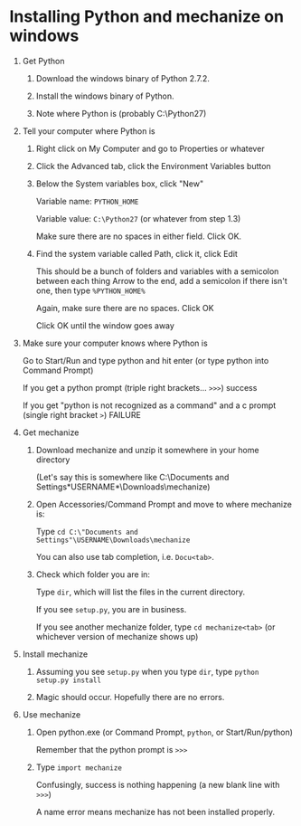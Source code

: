 # Installing Python and mechanize on windows #

1. Get Python

    1. Download the windows binary of Python 2.7.2. 

    2. Install the windows binary of Python. 

    3. Note where Python is (probably C:\Python27)


2. Tell your computer where Python is

    1. Right click on My Computer and go to Properties or whatever

    2. Click the Advanced tab, click the Environment Variables button

    3. Below the System variables box, click "New"

        Variable name: `PYTHON_HOME`
    
        Variable value: `C:\Python27` (or whatever from step 1.3)
    
        Make sure there are no spaces in either field. Click OK.
        
    4. Find the system variable called Path, click it, click Edit

        This should be a bunch of folders and variables with a semicolon between each thing
Arrow to the end, add a semicolon if there isn't one, then type
`%PYTHON_HOME%`

        Again, make sure there are no spaces. Click OK
        
        Click OK until the window goes away


3. Make sure your computer knows where Python is

    Go to Start/Run and type python and hit enter (or type python into Command Prompt)
    
    If you get a python prompt (triple right brackets... `>>>`) success
    
    If you get "python is not recognized as a command" and a c prompt (single right bracket `>`) FAILURE


4. Get mechanize

    1. Download mechanize and unzip it somewhere in your home directory
    
        (Let's say this is somewhere like C:\Documents and Settings\*USERNAME*\Downloads\mechanize)
    
    2. Open Accessories/Command Prompt and move to where mechanize is:
    
        Type `cd C:\"Documents and Settings"\USERNAME\Downloads\mechanize`
        
        You can also use tab completion, i.e. `Docu<tab>`. 
    
    3. Check which folder you are in:
    
        Type `dir`, which will list the files in the current directory. 
        
        If you see `setup.py`, you are in business. 
        
        If you see another mechanize folder, type `cd mechanize<tab>` (or whichever version of mechanize shows up)


5. Install mechanize

    1. Assuming you see `setup.py` when you type `dir`, type `python setup.py install`
    
    2. Magic should occur. Hopefully there are no errors. 


6. Use mechanize

    1. Open python.exe (or Command Prompt, `python`, or Start/Run/python)
    
        Remember that the python prompt is `>>>`
    
    2. Type `import mechanize`
    
        Confusingly, success is nothing happening (a new blank line with `>>>`)
        
        A name error means mechanize has not been installed properly. 
